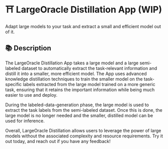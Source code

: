 # ⛩️ LargeOracle Distillation App (WIP)
Adapt large models to your task and  extract a small and efficient model out of it.

## 📚 Description
The LargeOracle Distillation App takes a large model and a large semi-labeled dataset to automatically extract the task-relevant information and distill it into a smaller, more efficient model. The App uses advanced knowledge distillation techniques to train the smaller model on the task-specific labels extracted from the large model trained on a more generic task, ensuring that it retains the important information while being much easier to use and deploy.

During the labeled-data-generation phase, the large model is used to extract the task labels from the semi-labeled dataset. Once this is done, the large model is no longer needed and the smaller, distilled model can be used for inference.

Overall, LargeOracle Distillation allows users to leverage the power of large models without the associated complexity and resource requirements. Try it out today, and reach out if you have any feedback!